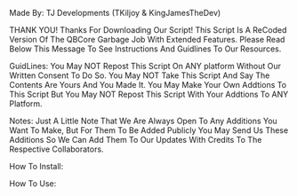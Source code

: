Made By: TJ Developments (TKiljoy & KingJamesTheDev)


THANK YOU!
Thanks For Downloading Our Script! This Script Is A ReCoded Version Of The QBCore Garbage Job With Extended Features.
Please Read Below This Message To See Instructions And Guidlines To Our Resources.


GuidLines:
You May NOT Repost This Script On ANY platform Without Our Written Consent To Do So.
You May NOT Take This Script And Say The Contents Are Yours And You Made It.
You May Make Your Own Addtions To This Script But You May NOT Repost This Script With Your Addtions To ANY Platform.


Notes:
Just A Little Note That We Are Always Open To Any Additions You Want To Make, But For Them To Be Added Publicly You May 
Send Us These Additions So We Can Add Them To Our Updates With Credits To The Respective Collaborators.


How To Install:



How To Use:
